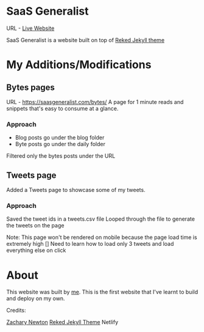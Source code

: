 # SaaS Generalist
URL - [Live Website](https://saasgeneralist.com)

SaaS Generalist is a website built on top of [Reked Jekyll theme](https://jekyll-themes.com/reked/)

# My Additions/Modifications

## Bytes pages
URL - https://saasgeneralist.com/bytes/
A page for 1 minute reads and snippets that's easy to consume at a glance. 

### Approach
- Blog posts go under the blog folder
- Byte posts go under the daily folder

Filtered only the bytes posts under the URL

## Tweets page
Added a Tweets page to showcase some of my tweets.  

### Approach
Saved the tweet ids in a tweets.csv file
Looped through the file to generate the tweets on the page

Note: This page won't be rendered on mobile because the page load time is extremely high
[] Need to learn how to load only 3 tweets and load everything else on click

# About
This website was built by [me](https://www.linkedin.com/in/sanjeev-nc/). This is the first website that I've learnt to build and deploy on my own.

Credits:

[Zachary Newton](https://github.com/zacharyrnewton)
[Reked Jekyll Theme](https://github.com/artemsheludko/reked)
Netlify
